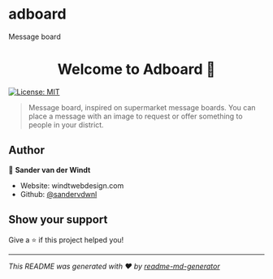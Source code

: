 # adboard
Message board
<h1 align="center">Welcome to Adboard 👋</h1>
<p>
  <a href="#" target="_blank">
    <img alt="License: MIT" src="https://img.shields.io/badge/License-MIT-yellow.svg" />
  </a>
</p>

> Message board, inspired on supermarket message boards.
> You can place a message with an image to request or offer something to people in your district.

## Author

👤 **Sander van der Windt**

* Website: windtwebdesign.com
* Github: [@sandervdwnl](https://github.com/sandervdwnl)

## Show your support

Give a ⭐️ if this project helped you!

***
_This README was generated with ❤️ by [readme-md-generator](https://github.com/kefranabg/readme-md-generator)_
